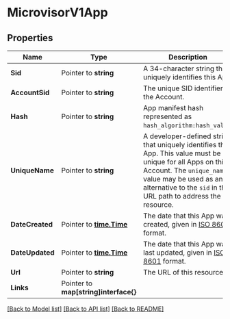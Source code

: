 # MicrovisorV1App

## Properties

Name | Type | Description | Notes
------------ | ------------- | ------------- | -------------
**Sid** | Pointer to **string** | A 34-character string that uniquely identifies this App. |
**AccountSid** | Pointer to **string** | The unique SID identifier of the Account. |
**Hash** | Pointer to **string** | App manifest hash represented as `hash_algorithm:hash_value`. |
**UniqueName** | Pointer to **string** | A developer-defined string that uniquely identifies the App. This value must be unique for all Apps on this Account. The `unique_name` value may be used as an alternative to the `sid` in the URL path to address the resource. |
**DateCreated** | Pointer to [**time.Time**](time.Time.md) | The date that this App was created, given in [ISO 8601](https://en.wikipedia.org/wiki/ISO_8601) format. |
**DateUpdated** | Pointer to [**time.Time**](time.Time.md) | The date that this App was last updated, given in [ISO 8601](https://en.wikipedia.org/wiki/ISO_8601) format. |
**Url** | Pointer to **string** | The URL of this resource. |
**Links** | Pointer to **map[string]interface{}** |  |

[[Back to Model list]](../README.md#documentation-for-models) [[Back to API list]](../README.md#documentation-for-api-endpoints) [[Back to README]](../README.md)


